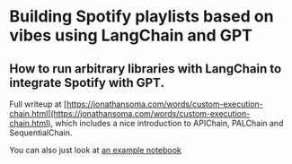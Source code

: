 # Building Spotify playlists based on vibes using LangChain and GPT

## How to run arbitrary libraries with LangChain to integrate Spotify with GPT.

Full writeup at [https://jonathansoma.com/words/custom-execution-chain.html](https://jonathansoma.com/words/custom-execution-chain.html), which includes a nice introduction to APIChain, PALChain and SequentialChain.

You can also just look at [an example notebook](spotify-langchain-gpt.ipynb)
